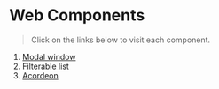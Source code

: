 # Web Components

> Click on the links below to visit each component.

1. [Modal window](https://owenrub.github.io/Web-components/Modal%20window/)
2. [Filterable list](https://owenrub.github.io/Web-components/Filterable%20list/)
3. [Acordeon](https://owenrub.github.io/Web-components/Acordeon)


